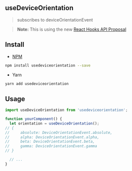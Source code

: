## useDeviceOrientation
> subscribes to deviceOrientationEvent

> **Note:** This is using the new [React Hooks API Proposal](https://reactjs.org/docs/hooks-intro.html)

## Install

 - [NPM](https://www.npmjs.com/package/usedeviceorientation)
```sh
npm install usedeviceorientation --save
```
 - Yarn
```sh
yarn add usedeviceorientation 
```

## Usage

```js
import useDeviceOrientation from 'usedeviceorientation';

function yourComponent() {
  let orientation = useDeviceOrientation();
// { 
//     absolute: DeviceOrientationEvent.absolute,
//     alpha: DeviceOrientationEvent.alpha,
//     beta: DeviceOrientationEvent.beta,
//     gamma: DeviceOrientationEvent.gamma
// }

  // ...
}
```